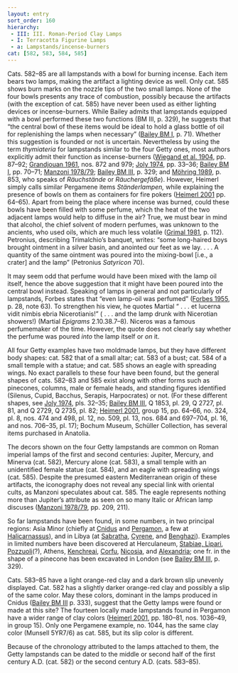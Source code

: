 ```yaml
---
layout: entry
sort_order: 160
hierarchy:
 - III: III. Roman-Period Clay Lamps
 - I: Terracotta Figurine Lamps
 - a: Lampstands/incense-burners
cat: [582, 583, 584, 585]
---
```


Cats. 582–85 are all lampstands with a bowl for burning incense. Each item bears two lamps, making the artifact a lighting device as well. Only cat. 585 shows burn marks on the nozzle tips of the two small lamps. None of the four bowls presents any trace of combustion, possibly because the artifacts (with the exception of cat. 585) have never been used as either lighting devices or incense-burners. While Bailey admits that lampstands equipped with a bowl performed these two functions (BM III, p. 329), he suggests that “the central bowl of these items would be ideal to hold a glass bottle of oil for replenishing the lamps when necessary” (<a href='../../bibliography/#bailey-bm-i'>Bailey BM I</a>, p. 71). Whether this suggestion is founded or not is uncertain. Nevertheless by using the term *thymiateria* for lampstands similar to the four Getty ones, most authors explicitly admit their function as incense-burners (<a href='../../bibliography/#wiegand-et-al-1904'>Wiegand et al. 1904</a>, pp. 87–92; <a href='../../bibliography/#grandjouan-1961'>Grandjouan 1961</a>, nos. 872 and 979; <a href='../../bibliography/#joly-1974'>Joly 1974</a>, pp. 33–36; <a href='../../bibliography/#bailey-bm-i'>Bailey BM I</a>, pp. 70–71; <a href='../../bibliography/#manzoni-1978-79'>Manzoni 1978/79</a>; <a href='../../bibliography/#bailey-bm-iii'>Bailey BM III</a>, p. 329; and <a href='../../bibliography/#mohring-1989'>Möhring 1989</a>, p. 853, who speaks of *Räuchstände* or *Räuchergefäße*). However, Heimerl simply calls similar Pergamene items *Ständerlampen,* while explaining the presence of bowls on them as containers for fire pokers (<a href='../../bibliography/#heimerl-2001'>Heimerl 2001</a> pp. 64–65). Apart from being the place where incense was burned, could these bowls have been filled with some perfume, which the heat of the two adjacent lamps would help to diffuse in the air? True, we must bear in mind that alcohol, the chief solvent of modern perfumes, was unknown to the ancients, who used oils, which are much less volatile (<a href='../../bibliography/#grimal-1981'>Grimal 1981</a>, p. 112). Petronius, describing Trimalchio’s banquet, writes: “some long-haired boys brought ointment in a silver basin, and anointed our feet as we lay. . . . A quantity of the same ointment was poured into the mixing-bowl [i.e., a crater] and the lamp” (Petronius *Satyricon* 70).

It may seem odd that perfume would have been mixed with the lamp oil itself, hence the above suggestion that it might have been poured into the central bowl instead. Speaking of lamps in general and not particularly of lampstands, Forbes states that “even lamp-oil was perfumed” (<a href='../../bibliography/#forbes-1955'>Forbes 1955</a>, p. 28, note 63). To strengthen his view, he quotes Martial “ . . . et lucerna vidit nimbis ebria Nicerotianis!” ( . . . and the lamp drunk with Nicerotian showers!) (Martial *Epigrams* 2.10.38.7–8). Niceros was a famous perfumemaker of the time. However, the quote does not clearly say whether the perfume was poured *into* the lamp itself or *on* it.

All four Getty examples have two moldmade lamps, but they have different body shapes: cat. 582 that of a small altar; cat. 583 of a bust; cat. 584 of a small temple with a statue; and cat. 585 shows an eagle with spreading wings. No exact parallels to these four have been found, but the general shapes of cats. 582–83 and 585 exist along with other forms such as pinecones, columns, male or female heads, and standing figures identified (Silenus, Cupid, Bacchus, Serapis, Harpocrates) or not. (For these different shapes, see <a href='../../bibliography/#joly-1974'>Joly 1974</a>, pls. 32–35; <a href='../../bibliography/#bailey-bm-iii'>Bailey BM III</a>, Q 1853, pl. 29, Q 2727, pl. 81, and Q 2729, Q 2735, pl. 82; <a href='../../bibliography/#heimerl-2001'>Heimerl 2001</a>, group 15, pp. 64–66, no. 324, pl. 8, nos. 474 and 498, pl. 12, no. 509, pl. 13, nos. 684 and 697–704, pl. 16, and nos. 706–35, pl. 17); Bochum Museum, Schüller Collection, has several items purchased in Anatolia.

The decors shown on the four Getty lampstands are common on Roman imperial lamps of the first and second centuries: Jupiter, Mercury, and Minerva (cat. 582), Mercury alone (cat. 583), a small temple with an unidentified female statue (cat. 584), and an eagle with spreading wings (cat. 585). Despite the presumed eastern Mediterranean origin of these artifacts, the iconography does not reveal any special link with oriental cults, as Manzoni speculates about cat. 585. The eagle represents nothing more than Jupiter’s attribute as seen on so many Italic or African lamp discuses (<a href='../../bibliography/#manzoni-1978-79'>Manzoni 1978/79</a>, pp. 209, 211).

So far lampstands have been found, in some numbers, in two principal regions: Asia Minor (chiefly at <a href='../../map/#loc_599575'>Cnidus</a> and <a href='../../map/#loc_550812'>Pergamon</a>, a few at <a href='../../map/#loc_599636'>Halicarnassus</a>), and in Libya (at <a href='../../map/#loc_344282'>Sabratha</a>, <a href='../../map/#loc_373778'>Cyrene</a>, and <a href='../../map/#loc_373757'>Benghazi</a>). Examples in limited numbers have been discovered at Herculaneum, <a href='../../map/#loc_433128'>Stabiae, <a href='../../map/#loc_462283'>Lipari</a>, <a href='../../map/#loc_432815'>Pozzuoli</a>(?), Athens, <a href='../../map/#loc_570347'>Kenchreai</a>, <a href='../../map/#loc_530834'>Corfu</a>, <a href='../../map/#loc_462392'>Nicosia</a>, and <a href='../../map/#loc_727070'>Alexandria</a>; one fr. in the shape of a pinecone has been excavated in London (see <a href='../../bibliography/#bailey-bm-iii'>Bailey BM III</a>, p. 329).

Cats. 583–85 have a light orange-red clay and a dark brown slip unevenly displayed. Cat. 582 has a slightly darker orange-red clay and possibly a slip of the same color. May these colors, dominant in the lamps produced in Cnidus (<a href='../../bibliography/#bailey-bm-iii'>Bailey BM III</a> p. 333), suggest that the Getty lamps were found or made at this site? The fourteen locally made lampstands found in Pergamon have a wider range of clay colors (<a href='../../bibliography/#heimerl-2001'>Heimerl 2001</a>, pp. 180–81, nos. 1036–49, in group 15). Only one Pergamene example, no. 1044, has the same clay color (Munsell 5YR7/6) as cat. 585, but its slip color is different.

Because of the chronology attributed to the lamps attached to them, the Getty lampstands can be dated to the middle or second half of the first century A.D. (cat. 582) or the second century A.D. (cats. 583–85).
